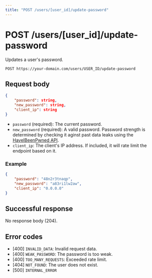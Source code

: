 ```yaml
---
title: "POST /users/[user_id]/update-password"
---
```


# POST /users/[user_id]/update-password

Updates a user's password.

```
POST https://your-domain.com/users/USER_ID/update-password
```

## Request body

```json
{
    "password": string,
    "new_password": string,
    "client_ip": string
}
```

- `password` (required): The current password.
- `new_password` (required): A valid password. Password strength is determined by checking it aginst past data leaks using the [HaveIBeenPwned API](https://haveibeenpwned.com/API/v3#PwnedPasswords).
- `client_ip`: The client's IP address. If included, it will rate limit the endpoint based on it.

### Example

```json
{
    "password": "48n2r3tnaqp",
    "new_password": "a83ri1lw2aw",
    "client_ip": "0.0.0.0"
}
```

## Successful response

No response body (204).

## Error codes

- [400] `INVALID_DATA`: Invalid request data.
- [400] `WEAK_PASSWORD`: The password is too weak.
- [400] `TOO_MANY_REQUESTS`: Exceeded rate limit.
- [404] `NOT_FOUND`: The user does not exist.
- [500] `INTERNAL_ERROR`

